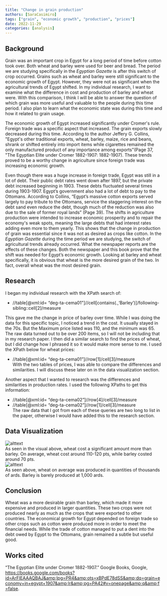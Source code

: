 ```yaml
---  
title: "Change in grain production"  
authors: [SaraCasimiro]
tags: ["grain", "economic growth", "production", "prices"]  
date: 2022-11-29  
categories: [analysis]  
---  
```

## Background  
Grain was an important crop in Egypt for a long period of time before cotton took over. Both wheat and barley were used for beer and bread. The period we are studying specifically in the *Egyptian Gazette* is after this switch of crop occurred. Grains such as wheat and barley were still significant to the economic growth of Egypt. However, they were not as significant when the agricultural trends of Egypt shifted. In my individual research, I want to examine what the difference in cost and production of barley and wheat were. With this comparison, I think I will be able to answer the question of which grain was more useful and valuable to the people during this time period. I also plan to learn what the economic state was during this time and how it related to grain usage.   

The economic growth of Egypt increased significantly under Cromer's rule. Foreign trade was a specific aspect that increased. The grain exports slowly decreased during this time. According to the author Jeffery G. Collins, "Egypt's other traditional exports, wheat, barley, maize, rice and beans, shrank or shifted entirely into import items while cigarettes remained the only manufactured product of any importance among exports"(Page 37, "The Egyptian Elite under Cromer 1882-1907: 1882-1907). These trends proved to be a worthy change in agriculture since foreign trade was increasing economic growth.    

Even though there was a huge increase in foreign trade, Egypt was still in a lot of debt. Their public debt rates went down after 1897, but the private debt increased beginning in 1903. These debts fluctuated several times during 1903-1907. Egypt’s government also had a lot of debt to pay to the Ottomans. According to Collins, “Egypt’s massive cotton exports served largely to pay tribute to the Ottomans, service the staggering interest on the debt sand even reduce the debt, though much of the reduction was also due to the sale of former royal lands” (Page 39). The shifts in agriculture production were intended to increase economic prosperity and to repair the economy's weak spots, meaning the large debts that had interest rates adding even more to them yearly. This shows that the change in production of grain was essential since it was not as desired as crops like cotton. In the *Egyptian Gazette* during the time period we are studying, the switch of agricultural trends already occurred. What the newspaper reports are the effects of these changes. Both the newspaper and this book prove that the shift was needed for Egypt’s economic growth. Looking at barley and wheat specifically, it is obvious that wheat is the more desired grain of the two. In fact, overall wheat was the most desired grain.  

## Research  
I began my individual research with the XPath search of:   
* //table[@xml:id= “deg-ta-cema01"]//cell[contains(.,‘Barley’)]/following-sibling::cell[2]/measure  

This gave me the change in price of barley over time. While I was doing the data for this specific topic, I noticed a trend in the cost. It usually stayed in the 70s. But the Maximum price listed was 110, and the minimum was 65. The raw data turned out to be over 200 items, so I will not be including that in my research paper. I then did a similar search to find the prices of wheat, but I did change how I phrased it so it would make more sense to me. I used the XPath below for wheat prices:  

* //table[@xml:id= “deg-ta-cema01”]//row[1]/cell[3]/measure  
With the two tables of prices, I was able to compare the differences and similarities. I will discuss these later on in the data visualization section.  
  
Another aspect that I wanted to research was the differences and similarities in production rates. I used the following XPaths to get this information:  

* //table[@xml:id= “deg-ta-cema02”]//row[4]/cell[3]/measure  
* //table[@xml:id= “deg-ta-cema02”]//row[1]/cell[3]/measure  
The raw data that I got from each of these queries are two long to list in the paper, otherwise I would have added this to the research section.  

## Data Visualization  
![alttext](barleywheatprices.png)  
As seen in the visual above, wheat cost a significant amount more than barley. On average, wheat cost around 110-120 pts, while barley costed around 70 pts.   
![alttext](barleywheatproduction.png)     
As seen above, wheat on average was produced in quantities of thousands of ards. Barley is barely produced at 1,000 ards.   

## Conclusion
Wheat was a more desirable grain than barley, which made it more expensive and produced in larger quantities. These two crops were not produced nearly as much as the crops that were exported to other countries. The economical growth for Egypt depended on foreign trade so other crops such as cotton were produced more in order to meet the financial needs. While the trade of cotton managed to put a dent into the debt owed by Egypt to the Ottomans, grain remained a subtle but useful good. 

## Works cited  
  
“The Egyptian Elite under Cromer 1882-1907.” Google Books, Google, https://books.google.com/books?id=ArFIEAAAQBAJ&amp;lpg=PR4&amp;ots=xBPdE78dSS&amp;dq=grain+economy+in+egypt+1907&amp;lr&amp;pg=PA42#v=onepage&amp;q&amp;f=false. 
